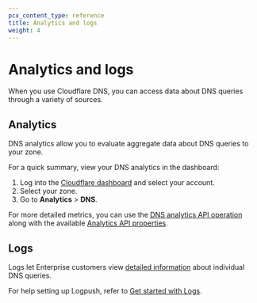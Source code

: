 ```yaml
---
pcx_content_type: reference
title: Analytics and logs
weight: 4
---
```


# Analytics and logs

When you use Cloudflare DNS, you can access data about DNS queries through a variety of sources.

## Analytics

DNS analytics allow you to evaluate aggregate data about DNS queries to your zone.

For a quick summary, view your DNS analytics in the dashboard:

1. Log into the [Cloudflare dashboard](https://dash.cloudflare.com) and select your account.
2. Select your zone.
3. Go to **Analytics** > **DNS**.

For more detailed metrics, you can use the [DNS analytics API operation](https://developers.cloudflare.com/api/operations/dns-analytics-table) along with the available [Analytics API properties](/dns/reference/analytics-api-properties/).

## Logs

Logs let Enterprise customers view [detailed information](/logs/reference/log-fields/zone/dns_logs/) about individual DNS queries.

For help setting up Logpush, refer to [Get started with Logs](/logs/get-started/).